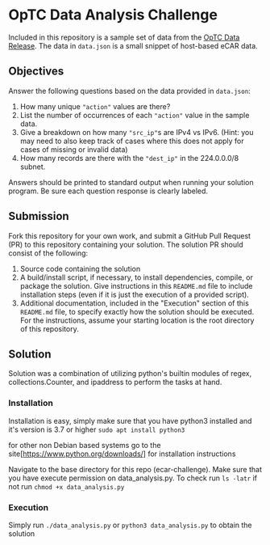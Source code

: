 # OpTC Data Analysis Challenge

Included in this repository is a sample set of data from the
[OpTC Data Release](https://github.com/FiveDirections/OpTC-data). The data
in `data.json` is a small snippet of host-based eCAR data.

## Objectives

Answer the following questions based on the data provided in `data.json`:
1. How many unique `"action"` values are there?
2. List the number of occurrences of each `"action"` value in the sample data.
3. Give a breakdown on how many `"src_ip"`s are IPv4 vs IPv6. (Hint: you may
   need to also keep track of cases where this does not apply for cases of
   missing or invalid data)
4. How many records are there with the `"dest_ip"` in the 224.0.0.0/8 subnet.

Answers should be printed to standard output when running your solution program.
Be sure each question response is clearly labeled.

## Submission

Fork this repository for your own work, and submit a GitHub Pull Request (PR)
to this repository containing your solution.
The solution PR should consist of the following:

1. Source code containing the solution
2. A build/install script, if necessary, to install dependencies, compile,
   or package the solution. Give instructions in this `README.md` file
   to include installation steps (even if it is just the execution of a
   provided script).
3. Additional documentation, included in the "Execution" section of this
   `README.md` file, to specify exactly how the solution should be
   executed. For the instructions, assume your starting location is the root
   directory of this repository.

## Solution

Solution was a combination of utilizing python's builtin modules of regex, collections.Counter, and ipaddress to perform the tasks at hand.

### Installation

Installation is easy, simply make sure that you have python3 installed and it's version is 3.7 or higher
`sudo apt install python3`

for other non Debian based systems go to the site[https://www.python.org/downloads/] for installation instructions

Navigate to the base directory for this repo (ecar-challenge).
Make sure that you have execute permission on data_analysis.py.
To check run `ls -latr`
if not run `chmod +x data_analysis.py`

### Execution

Simply run `./data_analysis.py` or `python3 data_analysis.py` to obtain the solution


